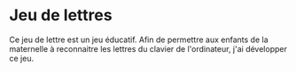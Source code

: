 # Jeu de lettres
Ce jeu de lettre est un jeu éducatif.
Afin de permettre aux enfants de la maternelle à reconnaitre les lettres du clavier de l'ordinateur, j'ai développer ce jeu.